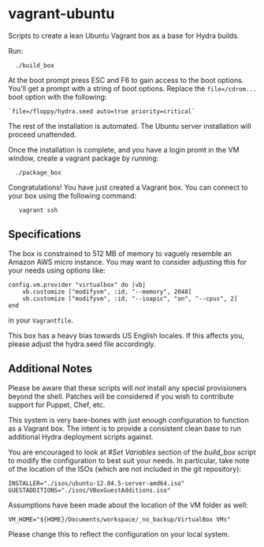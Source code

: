 vagrant-ubuntu
==============

Scripts to create a lean Ubuntu Vagrant box as a base for Hydra builds.

Run:

```
  ./build_box
```

At the boot prompt press ESC and F6 to gain access to the boot options. 
You'll get a prompt with a string of boot options. Replace the `file=/cdrom...`
boot option with the following:  

    `file=/floppy/hydra.seed auto=true priority=critical`

The rest of the installation is automated. The Ubuntu server installation will
proceed unattended. 

Once the installation is complete, and you have a login promt in the VM window,
create a vagrant package by running:

```
  ./package_box
```

Congratulations! You have just created a Vagrant box.  You can connect to your box 
using the following command:

```
   vagrant ssh
```


Specifications
--------------

The box is constrained to 512 MB of memory to vaguely resemble an
Amazon AWS micro instance. You may want to consider adjusting this
for your needs using options like:

    config.vm.provider "virtualbox" do |vb|
        vb.customize ["modifyvm", :id, "--memory", 2048]
        vb.customize ["modifyvm", :id, "--ioapic", "on", "--cpus", 2]
    end

in your `Vagrantfile`.

This box has a heavy bias towards US English locales. If this
affects you, please adjust the hydra.seed file accordingly. 


Additional Notes
----------------

Please be aware that these scripts will *not* install any special
provisioners beyond the shell. Patches will be considered if you
wish to contribute support for Puppet, Chef, etc.

This system is very bare-bones with just enough configuration to 
function as a Vagrant box. The intent is to provide a consistent
clean base to run additional Hydra deployment scripts against. 

You are encouraged to look at *#Set Variables* section of the 
*build_box* script to modify the configuration to best suit your needs. 
In particular, take note of the location of the ISOs (which are not 
included in the git repository):

    INSTALLER="./isos/ubuntu-12.04.5-server-amd64.iso"  
    GUESTADDITIONS="./isos/VBoxGuestAdditions.iso"  

Assumptions have been made about the location of the VM folder
as well:

    VM_HOME="${HOME}/Documents/workspace/_no_backup/VirtualBox VMs"  
	
Please change this to reflect the configuration on your local system.

